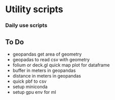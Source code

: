 # Utility scripts

### Daily use scripts


## To Do
 * geopandas get area of geometry
 * geopadas to read csv with geometry
 * folium or deck.gl quick map plot for dataframe
 * buffer in meters in geopandas
 * distance in meters in geopandas
 * quick pbf to csv
 * setup miniconda
 * setup gpu env for ml
 